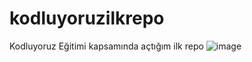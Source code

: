 # kodluyoruzilkrepo
Kodluyoruz Eğitimi kapsamında açtığım ilk repo
![image](![image](https://user-images.githubusercontent.com/76563133/152646525-77106212-119f-4d77-a790-bd4535cdc853.png)
)
